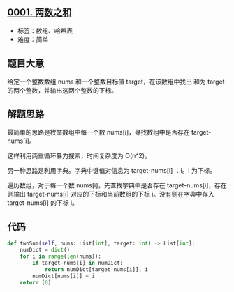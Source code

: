 ## [0001. 两数之和](https://leetcode-cn.com/problems/two-sum/)

- 标签：数组、哈希表
- 难度：简单

## 题目大意

给定一个整数数组 nums 和一个整数目标值 target，在该数组中找出 和为 target 的两个整数，并输出这两个整数的下标。

## 解题思路

最简单的思路是枚举数组中每一个数 nums[i]，寻找数组中是否存在 target-nums[i]。

这样利用两重循环暴力搜素，时间复杂度为 O(n^2)。

另一种思路是利用字典。字典中键值对信息为 target-nums[i] ：i。i 为下标。

遍历数组，对于每一个数 nums[i]，先查找字典中是否存在 target-nums[i]，存在则输出 target-nums[i] 对应的下标和当前数组的下标 i。没有则在字典中存入 target-nums[i] 的下标 i。

## 代码

```Python
def twoSum(self, nums: List[int], target: int) -> List[int]:
    numDict = dict()
    for i in range(len(nums)):
        if target-nums[i] in numDict:
            return numDict[target-nums[i]], i
        numDict[nums[i]] = i
    return [0]
```

